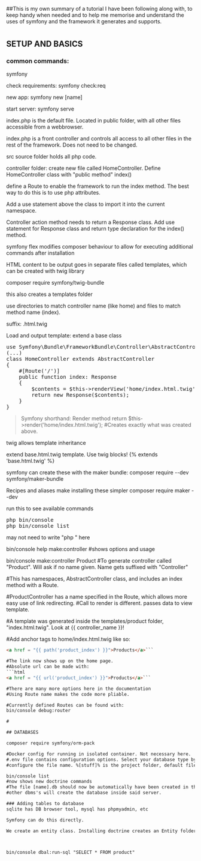 ##This is my own summary of a tutorial I have been following along with, to keep handy when needed and to help me memorise and understand the uses of symfony and the framework it generates and supports.

#

## SETUP AND BASICS

### common commands:
symfony 

check requirements:
symfony check:req 

new app:
symfony new [name] 

start server:
symfony serve 

index.php is the default file. Located in public folder, with all other files accessible from a webbrowser.

index.php is a front controller and controls all access to all other files in the rest of the framework. Does not need to be changed.

src source folder holds all php code.

controller folder: create new file called HomeController. Define HomeController class with "public method" index()

define a Route to enable the framework to run the index method. The best way to do this is to use php attributes. 

Add a use statement above the class to import it into the current namespace. 

Controller action method needs to return a Response class. Add use statement for Response class and return type declaration for the index() method.

symfony flex modifies composer behaviour to allow for executing additional commands after installation

HTML content to be output goes in separate files called templates, which can be created with twig library

composer require symfony/twig-bundle

this also creates a templates folder

use directories to match controller name (like home) and files to match method name (index). 

suffix: .html.twig

Load and output template: extend a base class

<pre>use Symfony\Bundle\FrameworkBundle\Controller\AbstractController;
(...)
class HomeController extends AbstractController
{
    #[Route('/')]
    public function index: Response
    {
        $contents = $this->renderView('home/index.html.twig');
        return new Response($contents);
    }
}</pre>

> Symfony shorthand: Render method
return $this->render('home/index.html.twig');
#Creates exactly what was created above.

twig allows template inheritance 

extend base.html.twig template. Use twig blocks!
{% extends 'base.html.twig' %}

symfony can create these with the maker bundle:
composer require --dev symfony/maker-bundle

Recipes and aliases make installing these simpler
composer require maker --dev

run this to see available commands
<pre>php bin/console
php bin/console list</pre>
may not need to write "php " here 

bin/console help make:controller 
#shows options and usage

bin/console make:controller Product 
#To generate controller called "Product". Will ask if no name given. Name gets suffixed with "Controller"

#This has namespaces, AbstractController class, and includes an index method with a Route.

#ProductController has a name specified in the Route, which allows more easy use of link redirecting.
#Call to render is different. passes data to view template.

#A template was generated inside the templates/product folder, "index.html.twig". Look at {{ controller_name }}!

#Add anchor tags to home/index.html.twig like so:
```html
<a href = "{{ path('product_index') }}">Products</a>```

#The link now shows up on the home page. 
#Absolute url can be made with:
```html
<a href = "{{ url('product_index') }}">Products</a>```

#There are many more options here in the documentation
#Using Route name makes the code more pliable.

#Currently defined Routes can be found with:
bin/console debug:router

#

## DATABASES

composer require symfony/orm-pack

#Docker config for running in isolated container. Not necessary here.
#.env file contains configuration options. Select your database type by un-commenting the right kind of DATABASE_URL. Postgresql is default. I have used sqlite but mysql is also possible.
#configure the file name. %[stuff]% is the project folder, default file name is data.db. Pick something fitting.

bin/console list 
#now shows new doctrine commands
#The file [name].db should now be automatically have been created in the var folder. 
#other dbms's will create the database inside said server.

### Adding tables to database
sqlite has DB browser tool, mysql has phpmyadmin, etc

Symfony can do this directly. 

We create an entity class. Installing doctrine creates an Entity folder inside the src folder. Entity classes are stored here. A repository folder is also made



bin/console dbal:run-sql "SELECT * FROM product"